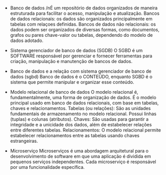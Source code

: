 - Banco de dados
    /nÉ um repositório de dados organizados de maneira estruturada para facilitar o acesso, manipulação e atualização.
  Bancos de dados relacionais: os dados são organizados principalmente em tabelas com relaçoes definidas.
  Bancos de dados não relacionais:  os dados podem ser organizados de diversas formas, como documentos, grafos ou pares chave-valor ou tabelas, dependendo do modelo de dados adotado.

- Sistema gerenciador de banco de dados (SGDB)
  O SGBD é um SOFTWARE responsável por gerenciar e fornecer ferramentas para criação, manipulação e manutenção de bancos de dados.

- Banco de dados e a relação com sistema gerenciador de banco de dados (sgbd)
  Banco de dados é o CONTEÚDO, enquanto SGBD é o sistema que permite manipular e organizar esse conteúdo.

- Modelo relacional de banco de dados
  O modelo relacional é, fundamentalmente, uma forma de organização de dados. É o modelo principal usado em banco de dados relacionais, com base em tabelas, chaves e relacionamentos.
  Tabelas (ou relações): São as unidades fundamentais de armazenamento no modelo relacional. Possui linhas (tuplas) e colunas (atributos).
  Chaves: São usadas para garantir a integridade e a unicidade dos dados, além de estabelecer relações entre diferentes tabelas.
  Relacionamentos: O modelo relacional permite estabelecer relacionamentos entre as tabelas usando chaves estrangeiras.

- Microserviço
  Microserviços é uma abordagem arquitetural para o desenvolvimento de software em que uma aplicação é dividida em pequenos serviços independentes.
  Cada microserviço é responsável por uma funcionalidade específica. 
